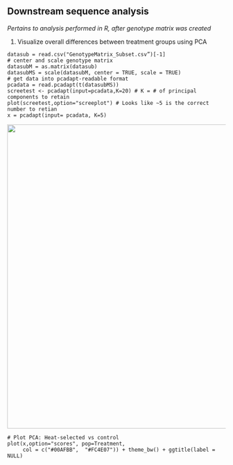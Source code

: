 ## Downstream sequence analysis
*Pertains to analysis performed in R, after genotype matrix was created*

1. Visualize overall differences between treatment groups using PCA 

```
datasub = read.csv("GenotypeMatrix_Subset.csv”)[-1]
# center and scale genotype matrix
datasubM = as.matrix(datasub)
datasubMS = scale(datasubM, center = TRUE, scale = TRUE)
# get data into pcadapt-readable format
pcadata = read.pcadapt(t(datasubMS)) 
screetest <- pcadapt(input=pcadata,K=20) # K = # of principal components to retain
plot(screetest,option="screeplot") # Looks like ~5 is the correct number to retian
x = pcadapt(input= pcadata, K=5)
```

<p align="center">
  <img width="700"
    src="https://github.com/lcouper/MosquitoThermalSelection/tree/main/Sequence_Analysis/DownstreamAnalysis)/images/Screeplot.jpg">
  </p>   
  


```
# Plot PCA: Heat-selected vs control 
plot(x,option="scores", pop=Treatment, 
     col = c("#00AFBB",  "#FC4E07")) + theme_bw() + ggtitle(label = NULL)
```
